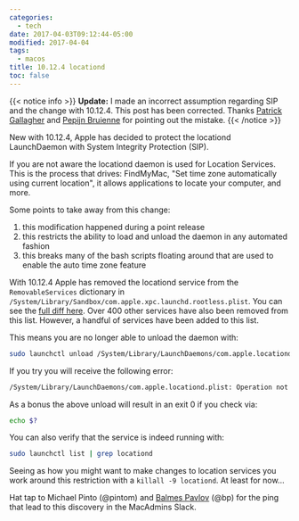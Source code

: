 ```yaml
---
categories:
  - tech
date: 2017-04-03T09:12:44-05:00
modified: 2017-04-04
tags:
  - macos
title: 10.12.4 locationd
toc: false
---
```


{{< notice info >}}
**Update:** I made an incorrect assumption regarding SIP and the change with 10.12.4. This post has been corrected. Thanks [Patrick Gallagher](https://twitter.com/patgmac) and [Pepijn Bruienne](https://twitter.com/bruienne) for pointing out the mistake.
{{< /notice >}}

New with 10.12.4, Apple has decided to protect the locationd LaunchDaemon with System Integrity Protection (SIP).

If you are not aware the locationd daemon is used for Location Services. This is the process that drives: FindMyMac, "Set time zone automatically using current location", it allows applications to locate your computer, and more.

Some points to take away from this change:

1. this modification happened during a point release
1. this restricts the ability to load and unload the daemon in any automated fashion
1. this breaks many of the bash scripts floating around that are used to enable the auto time zone feature

With 10.12.4 Apple has removed the locationd service from the `RemovableServices` dictionary in `/System/Library/Sandbox/com.apple.xpc.launchd.rootless.plist`. You can see the [full diff here](https://gist.github.com/clburlison/54e2fd5c2ee42ced1c642c78c10a68e2). Over 400 other services have also been removed from this list. However, a handful of services have been added to this list.

This means you are no longer able to unload the daemon with:

```bash
sudo launchctl unload /System/Library/LaunchDaemons/com.apple.locationd.plist
```

If you try you will receive the following error:

```bash
/System/Library/LaunchDaemons/com.apple.locationd.plist: Operation not permitted while System Integrity Protection is engaged
```

As a bonus the above unload will result in an exit 0 if you check via:

```bash
echo $?
```

You can also verify that the service is indeed running with:

```bash
sudo launchctl list | grep locationd
```

Seeing as how you might want to make changes to location services you work around this restriction with a `killall -9 locationd`. At least for now...

Hat tap to Michael Pinto (@pintom) and [Balmes Pavlov](https://babodee.wordpress.com) (@bp) for the ping that lead to this discovery in the MacAdmins Slack.
